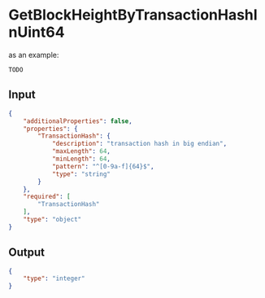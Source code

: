 # GetBlockHeightByTransactionHashInUint64

as an example:

```
TODO
```


## Input

```json
{
    "additionalProperties": false,
    "properties": {
        "TransactionHash": {
            "description": "transaction hash in big endian",
            "maxLength": 64,
            "minLength": 64,
            "pattern": "^[0-9a-f]{64}$",
            "type": "string"
        }
    },
    "required": [
        "TransactionHash"
    ],
    "type": "object"
}
```

## Output

```json
{
    "type": "integer"
}
```

